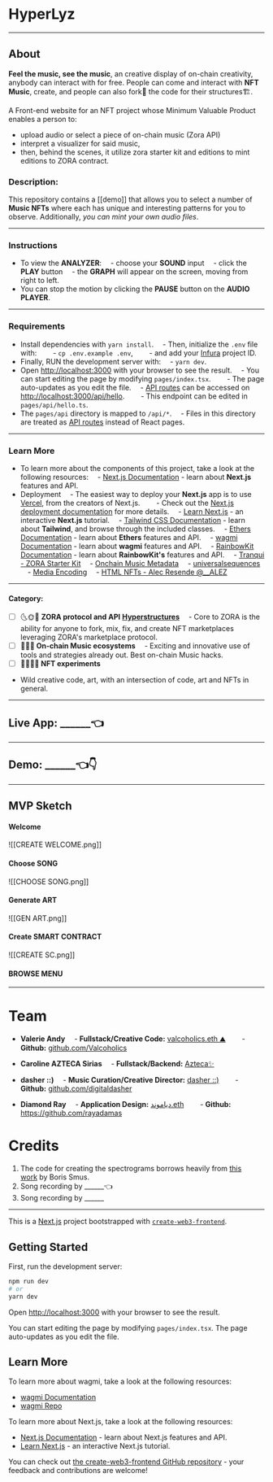 # HyperLyz
---
## About
**Feel the music, see the music**, an creative display of on-chain creativity, anybody can interact with for free.
People can come and interact with **NFT Music**, create, and people can also fork🍴 the code for their structures🏗.

A Front-end website for an NFT project whose Minimum Valuable Product enables a person to:
- upload audio or select a piece of on-chain music (Zora API)
- interpret a visualizer for said music,
- then, behind the scenes, it utilize zora starter kit and editions to mint editions to ZORA contract.

### Description:
This repository contains a [[demo]] that allows you to select a number of **Music NFTs** where each has unique and interesting patterns for you to observe.
Additionally, *you can mint your own audio files*.

---
### **Instructions**
- To view the **ANALYZER**:
 - choose your **SOUND** input
 - click the **PLAY** button
 - the **GRAPH** will appear on the screen, moving from right to left.
- You can stop the motion by clicking the **PAUSE** button on the **AUDIO PLAYER**.

---
### **Requirements**
- Install dependencies with `yarn install`.
 - Then, initialize the `.env` file with:
  - `cp .env.example .env`,
  - and add your [Infura](https://infura.io/) project ID.
- Finally, RUN the development server with:
 - `yarn dev`.
- Open [http://localhost:3000](http://localhost:3000) with your browser to see the result.
 - You can start editing the page by modifying `pages/index.tsx`.
  - The page auto-updates as you edit the file.
 - [API routes](https://nextjs.org/docs/api-routes/introduction) can be accessed on [http://localhost:3000/api/hello](http://localhost:3000/api/hello).
  - This endpoint can be edited in `pages/api/hello.ts`.
- The `pages/api` directory is mapped to `/api/*`.
 - Files in this directory are treated as [API routes](https://nextjs.org/docs/api-routes/introduction) instead of React pages.

---
### Learn More
- To learn more about the components of this project, take a look at the following resources:
 - [Next.js Documentation](https://nextjs.org/docs) - learn about **Next.js** features and API.
- Deployment
 - The easiest way to deploy your **Next.js** app is to use [Vercel](https://vercel.com/new?utm_medium=default-template&filter=next.js), from the creators of Next.js.
  - Check out the [Next.js deployment documentation](https://nextjs.org/docs/deployment) for more details.
 - [Learn Next.js](https://nextjs.org/learn) - an interactive **Next.js** tutorial.
 - [Tailwind CSS Documentation](https://tailwindcss.com/docs/) - learn about **Tailwind**, and browse through the included classes.
 - [Ethers Documentation](https://docs.ethers.io/v5/) - learn about **Ethers** features and API.
 - [wagmi Documentation](https://wagmi.sh/) - learn about **wagmi** features and API.
 - [RainbowKit Documentation](https://www.rainbowkit.com/docs/introduction) - learn about **RainbowKit's** features and API.
 - [Tranqui - ZORA Starter Kit](https://github.com/Valcoholics/zora-starter-kit)
 - [Onchain Music Metadata](https://github.com/SweetmanTech/Onchain-Music-Metadata)
 - [universalsequences](https://github.com/universalsequences?tab=repositories)
 - [Media Encoding](https://docs.zora.co/docs/zora-api/media-encoding)
 - [HTML NFTs - Alec Resende @__ALEZ](https://youtu.be/r3NKu6g-FhQ)

---
#### Category:
- [ ] 🌜🌞🌛 **ZORA protocol and API** **[Hyperstructures]([https://jacob.energy/hyperstructures.html](https://jacob.energy/hyperstructures.html))**
 - Core to ZORA is the ability for anyone to fork, mix, fix, and create NFT marketplaces leveraging ZORA's marketplace protocol.
- [ ] **🎤🎵🎤 On-chain Music ecosystems**
 - Exciting and innovative use of tools and strategies already out. Best on-chain Music hacks.
- [ ] **💫👩‍🔬💫 NFT experiments**
- Wild creative code, art, with an intersection of code, art and NFTs in general.

---
## Live App: ______👈

---
## Demo:  ______👈👇

---
## MVP Sketch
#### Welcome
![[CREATE WELCOME.png]]
#### Choose SONG
![[CHOOSE SONG.png]]
#### Generate ART
![[GEN ART.png]]
#### Create SMART CONTRACT
![[CREATE SC.png]]
#### BROWSE MENU

---
# Team
- **Valerie Andy**
 - **Fullstack/Creative Code:** [valcoholics.eth ⛰](https://twitter.com/valcoholics1)
  - **Github:** [github.com/Valcoholics](https://github.com/Valcoholics)

- **Caroline AZTECA Sirias**
 - **Fullstack/Backend:** [Azteca✨](https://twitter.com/aztech_princess)

- **dasher ::)**
 - **Music Curation/Creative Director:** [dasher ::)](https://twitter.com/digitaldasherr)
  - **Github:** [github.com/digitaldasher](https://github.com/digitaldasher)

- **Diamond Ray**
 - **Application Design:** [دياموند.eth](https://twitter.com/0xBey)
  - **Github:** https://github.com/rayadamas

# Credits
1.  The code for creating the spectrograms borrows heavily from [this work](https://github.com/borismus/spectrogram) by Boris Smus.
2.  Song recording by ______👈
3.  Song recording by ______
-------------------------------------------------------------------------------------------------------------------------------------------------
This is a [Next.js](https://nextjs.org/) project bootstrapped with [`create-web3-frontend`](https://github.com/dhaiwat10/create-web3-frontend).

## Getting Started

First, run the development server:

```bash
npm run dev
# or
yarn dev
```

Open [http://localhost:3000](http://localhost:3000) with your browser to see the result.

You can start editing the page by modifying `pages/index.tsx`. The page auto-updates as you edit the file.

## Learn More

To learn more about wagmi, take a look at the following resources:

- [wagmi Documentation](https://wagmi.sh)
- [wagmi Repo](https://github.com/tmm/wagmi)

To learn more about Next.js, take a look at the following resources:

- [Next.js Documentation](https://nextjs.org/docs) - learn about Next.js features and API.
- [Learn Next.js](https://nextjs.org/learn) - an interactive Next.js tutorial.

You can check out [the create-web3-frontend GitHub repository](https://github.com/dhaiwat10/create-web3-frontend) - your feedback and contributions are welcome!
